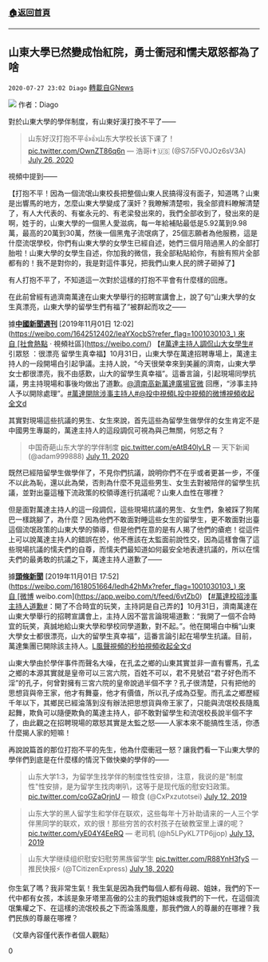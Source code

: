 ###  [:house:返回首頁](https://github.com/ourhimalayas/txt)
---

## 山東大學已然變成怡紅院，勇士衝冠和懦夫眾怒都為了啥
`2020-07-27 23:02 Diago` [轉載自GNews](https://gnews.org/zh-hant/277984/)

![](https://s3.amazonaws.com/gnews-media-offload/wp-content/uploads/2020/07/27225421/%E5%B0%81%E9%9D%A2%E4%BA%8C-2.jpg)
作者：Diago

對於山東大學的學伴制度，有山東好漢打換不平了——

> 山东好汉打抱不平👍👍山东大学校长该下课了！ [pic.twitter.com/OwnZT86q6n](https://t.co/OwnZT86q6n)
> — 浩哥i✝️🇺🇸 (@S7i5FV0JOz6sV3A) [July 26, 2020](https://twitter.com/S7i5FV0JOz6sV3A/status/1287479861641084928?ref_src=twsrc%5Etfw)

視頻中提到——

【打抱不平！因為一個流氓山東校長把整個山東人民搞得沒有面子，知道嗎？山東是出響馬的地方，怎麼山東大學變成了漢奸？我瞭解清楚啦，我全部資料瞭解清楚了，有人大代表的、有崔永元的、有老梁發出來的，我們全部收到了，發出來的是啊，姓于的，山東大學的一個黑人愛滋病，每一年給補貼最低是5.92萬到9.98萬，最高的20萬到30萬，然後一個黑鬼子流氓病了，25個志願者為他服務，這是什麼流氓學校，你們有山東大學的女學生已經自述，她們三個月陪過黑人的全部打胎啦！山東大學的女學生自述，你加我的微信，我全部粘貼給你，有臉有照片全部都有的！我不是對你的，我是對這件事兒，把我們山東人民的牌子砸掉了】

有人打抱不平了，不知道這一次對於這樣的打抱不平會有什麼樣的回應。

在此前曾經有過濟南萬達在山東大學舉行的招聘宣講會上，說了句“山東大學的女生真漂亮，山東大學的留學生們有福了”被群起而攻之——

據[**中國新聞週刊**](https://weibo.com/1642512402?refer_flag=1001030103_) [2019年11月01日 12:02](https://weibo.com/1642512402/IeaYXocbS?refer_flag=1001030103_) 來自 [社會熱點 · 視頻社區](https://weibo.com/) 【[#萬達主持人調侃山大女學生#](https://s.weibo.com/weibo?q=%23%E4%B8%87%E8%BE%BE%E4%B8%BB%E6%8C%81%E4%BA%BA%E8%B0%83%E4%BE%83%E5%B1%B1%E5%A4%A7%E5%A5%B3%E5%AD%A6%E7%94%9F%23)引眾怒 ：很漂亮 留學生真幸福】10月31日，山東大學在萬達招聘專場上，萬達主持人的一段開場白引起爭議。主持人說，“今天很榮幸來到美麗的濟南，山東大學女士都很漂亮，我不由感歎，山大的留學生真幸福”。這番言論，引起現場同學抗議，男主持現場和事後均做出了道歉。[@濟南高新萬達廣場官微](https://weibo.com/n/%E6%B5%8E%E5%8D%97%E9%AB%98%E6%96%B0%E4%B8%87%E8%BE%BE%E5%B9%BF%E5%9C%BA%E5%AE%98%E5%BE%AE) 回應，“涉事主持人予以開除處理”。[#萬達開除涉事主持人#](https://s.weibo.com/weibo?q=%23%E4%B8%87%E8%BE%BE%E5%BC%80%E9%99%A4%E6%B6%89%E4%BA%8B%E4%B8%BB%E6%8C%81%E4%BA%BA%23)[@投中視頻](https://weibo.com/n/%E6%8A%95%E4%B8%AD%E8%A7%86%E9%A2%91)[L投中視頻的微博視頻](http://t.cn/Ai1sPWzx)[收起全文d](void%280%29;)

其實對現場這些抗議的男生、女生來說，首先這些為留學生做學伴的女生肯定不是中國男生專屬的，萬達主持人的這段調侃可視為與己無關，何怒之有？

> 中国奇葩山东大学的学伴制度 [pic.twitter.com/eAtB40lyLR](https://t.co/eAtB40lyLR)
> — 天下新闻 (@adam999888) [July 11, 2020](https://twitter.com/adam999888/status/1281885225669128192?ref_src=twsrc%5Etfw)

既然已經陪留學生做學伴了，不見你們抗議，說明你們不在乎或者更甚一步，不僅不以此為恥，還以此為榮，否則為什麼不見這些男生、女生去對被陪伴的留學生抗議，並對出臺這種下流政策的校領導進行抗議呢？山東人血性在哪裡？

但是面對萬達主持人的這一段調侃，這些現場抗議的男生、女生們，象被踩了狗尾巴一樣跳腳了，為什麼？因為他們不敢面對睡這些女生的留學生，更不敢面對出臺這個流氓政策的山東大學的領導，但是他們在意的是有人揭了他們的瘡疤！從這件上可以說萬達主持人的錯誤在於，他不應該在太監面前說性交，因為這樣會傷了這些現場抗議的懦夫們的自尊，而懦夫們最知道如何最安全地表達抗議的，所以在懦夫們的最勇敢的抗議之下，萬達主持人道歉了——

據[**頭條新聞**](https://weibo.com/1618051664?refer_flag=1001030103_) [2019年11月01日 17:52](https://weibo.com/1618051664/Iedh42hMx?refer_flag=1001030103_) 來自 [微博 weibo.com](https://app.weibo.com/t/feed/6vtZb0) 【[#萬達校招涉事主持人道歉#](https://s.weibo.com/weibo?q=%23%E4%B8%87%E8%BE%BE%E6%A0%A1%E6%8B%9B%E6%B6%89%E4%BA%8B%E4%B8%BB%E6%8C%81%E4%BA%BA%E9%81%93%E6%AD%89%23)：開了不合時宜的玩笑，主持詞是自己弄的】10月31日，濟南萬達在山東大學舉行的招聘宣講會上，主持人因不當言論現場道歉：“我開了一個不合時宜的玩笑，真誠地給山東大學和學校同學道歉，對不起。”。他在開場白中稱“山東大學女士都很漂亮，山大的留學生真幸福”，這番言論引起在場學生抗議。目前，萬達集團已開除該主持人。[L風聲視頻的秒拍視頻](http://t.cn/AiBP66BN)[收起全文d](void%280%29;)

山東大學由於學伴事件而聲名大噪，在孔孟之鄉的山東其實並非一直有響馬，孔孟之鄉的本源其實就是皇帝可以三宮六院，百姓不可以，君不見號召“君子好色而不淫”的孔子，何曾對擁有三宮六院的皇帝說過半個不字？孔子很清楚，只有把他的思想貨與帝王家，他才有舞臺，他才有價值，所以孔子成為亞聖。而孔孟之鄉歷經千年以下，其鄉民已經淪落到沒有辦法把思想貨與帝王家了，只能與流氓校長隨風起舞，欺負可以隨便欺負的萬達主持人，卻不敢對留學生和流氓校長說半個不字了，由此觀之在招聘現場的眾怒其實是太監之怒——人家本來不能搞性生活，你憑什麼揭人家的短嘛！

再說說篇首的那位打抱不平的先生，他為什麼衝冠一怒？讓我們看一下山東大學的學伴們到底是在什麼樣的情況下做快樂的學伴的——

> 山东大学1:3，为留学生找学伴的制度性性安排，注意，我说的是"制度性"性安排，是为留学生找肉喇叭，这等于是现代版的慰安妇政策。 [pic.twitter.com/coGZaOrjnU](https://t.co/coGZaOrjnU)
> — 粮食 (@CxPxzutotsei) [July 12, 2019](https://twitter.com/CxPxzutotsei/status/1149732948813459456?ref_src=twsrc%5Etfw)

> 山东大学的黑人留学生和学伴在联欢，这些每年十万补助请来的一人三个学伴黑同学的联欢，欢的很！那些穷苦的农村孩子在破教室里上课的呢？ [pic.twitter.com/yE04Y4EeRQ](https://t.co/yE04Y4EeRQ)
> — 老司机 (@h5LPyKL7TP6jjop) [July 13, 2019](https://twitter.com/h5LPyKL7TP6jjop/status/1150072634882662401?ref_src=twsrc%5Etfw)

> 山东大学继续组织慰安妇慰劳黑族留学生 [pic.twitter.com/R88YnH3fyS](https://t.co/R88YnH3fyS)
> — 推民快报⚡️ (@TCitizenExpress) [July 18, 2020](https://twitter.com/TCitizenExpress/status/1284365315619590144?ref_src=twsrc%5Etfw)

你生氣了嗎？我非常生氣！我生氣是因為我們每個人都有母親、姐妹，我們的下一代中都有女孩，本該是象牙塔里高傲的公主的我們姐妹或我們的下一代，在這個流氓集權之下、在這樣的流氓校長之下而淪落風塵，那我們做人的尊嚴的在哪裡？我們民族的尊嚴在哪裡？

（文章內容僅代表作者個人觀點）

0
